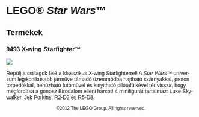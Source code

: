 <div lang="hu-HU" style="font-family: Helvetica, sans-serif;">
<main id="content" class="main-content" role="main">
<h1>LEGO&reg; <i>Star Wars</i>&trade;</h1>
<h2>Termékek</h2>
<h3 style="font-weight: bold;">
<span class="product_number">9493</span>
<span class="title">X-wing Starfighter™</span>
</h3>
<img src="https://www.lego.com/cdn/product-assets/product.img.pri/9493_prod.jpg" type="image/jpeg">
<p class="description">Repülj a csillagok felé a klasszikus X-wing Starfighterrel! A <i>Star Wars</i>™ univerzum legikonikusabb járműve támadó üzemmódba hajtható szárnyakkal, proton torpedókkal, behúzható futóművel és kinyitható pilótafülkével tér vissza, hogy megfordítsa a gonosz Birodalom elleni harcot! 4 minifigurát tartalmaz: Luke Skywalker, Jek Porkins, R2-D2 és R5-D8.</p>
<p class="footer" style="font-size: 12px; text-align: center;">©2012 The LEGO Group. All rights reserved.</p>
</div>